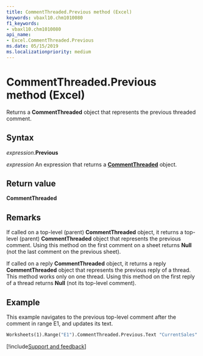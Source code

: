 ```yaml
---
title: CommentThreaded.Previous method (Excel)
keywords: vbaxl10.chm1010080
f1_keywords:
- vbaxl10.chm1010080
api_name:
- Excel.CommentThreaded.Previous
ms.date: 05/15/2019
ms.localizationpriority: medium
---
```



# CommentThreaded.Previous method (Excel)

Returns a **CommentThreaded** object that represents the previous threaded comment.

## Syntax

_expression_.**Previous**

_expression_ An expression that returns a **[CommentThreaded](Excel.CommentThreaded.md)** object.


## Return value

**CommentThreaded**


## Remarks

If called on a top-level (parent) **CommentThreaded** object, it returns a top-level (parent) **CommentThreaded** object that represents the previous comment. Using this method on the first comment on a sheet returns **Null** (not the last comment on the previous sheet).   

If called on a reply **CommentThreaded** object, it returns a reply **CommentThreaded** object that represents the previous reply of a thread. This method works only on one thread. Using this method on the first reply of a thread returns **Null** (not its top-level comment). 
 

## Example

This example navigates to the previous top-level comment after the comment in range E1, and updates its text.

```vb
Worksheets(1).Range("E1").CommentThreaded.Previous.Text "CurrentSales"
```


[!include[Support and feedback](~/includes/feedback-boilerplate.md)]